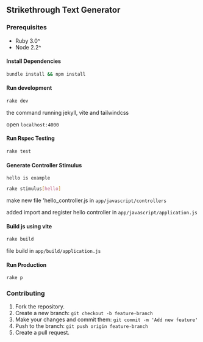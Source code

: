 ## Strikethrough Text Generator

### Prerequisites
- Ruby 3.0^
- Node 2.2^

#### Install Dependencies
```bash
bundle install && npm install
```

#### Run development
```bash
rake dev
```
the command running jekyll, vite and tailwindcss

open `localhost:4000`

#### Run Rspec Testing
```bash
rake test
```

#### Generate Controller Stimulus
`hello is example`
```bash
rake stimulus[hello]
```
make new file 'hello_controller.js in `app/javascript/controllers`

added import and register hello controller in `app/javascript/application.js`

#### Build js using vite
```bash
rake build
```
file build in `app/build/application.js` 

#### Run Production
```bash
rake p
```

### Contributing

1. Fork the repository.
2. Create a new branch: `git checkout -b feature-branch`
3. Make your changes and commit them: `git commit -m 'Add new feature'`
4. Push to the branch: `git push origin feature-branch`
5. Create a pull request.
